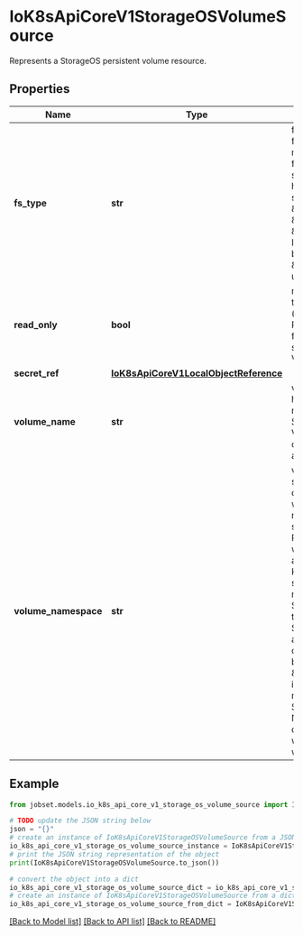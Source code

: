 # IoK8sApiCoreV1StorageOSVolumeSource

Represents a StorageOS persistent volume resource.

## Properties

Name | Type | Description | Notes
------------ | ------------- | ------------- | -------------
**fs_type** | **str** | fsType is the filesystem type to mount. Must be a filesystem type supported by the host operating system. Ex. \&quot;ext4\&quot;, \&quot;xfs\&quot;, \&quot;ntfs\&quot;. Implicitly inferred to be \&quot;ext4\&quot; if unspecified. | [optional] 
**read_only** | **bool** | readOnly defaults to false (read/write). ReadOnly here will force the ReadOnly setting in VolumeMounts. | [optional] 
**secret_ref** | [**IoK8sApiCoreV1LocalObjectReference**](IoK8sApiCoreV1LocalObjectReference.md) |  | [optional] 
**volume_name** | **str** | volumeName is the human-readable name of the StorageOS volume.  Volume names are only unique within a namespace. | [optional] 
**volume_namespace** | **str** | volumeNamespace specifies the scope of the volume within StorageOS.  If no namespace is specified then the Pod&#39;s namespace will be used.  This allows the Kubernetes name scoping to be mirrored within StorageOS for tighter integration. Set VolumeName to any name to override the default behaviour. Set to \&quot;default\&quot; if you are not using namespaces within StorageOS. Namespaces that do not pre-exist within StorageOS will be created. | [optional] 

## Example

```python
from jobset.models.io_k8s_api_core_v1_storage_os_volume_source import IoK8sApiCoreV1StorageOSVolumeSource

# TODO update the JSON string below
json = "{}"
# create an instance of IoK8sApiCoreV1StorageOSVolumeSource from a JSON string
io_k8s_api_core_v1_storage_os_volume_source_instance = IoK8sApiCoreV1StorageOSVolumeSource.from_json(json)
# print the JSON string representation of the object
print(IoK8sApiCoreV1StorageOSVolumeSource.to_json())

# convert the object into a dict
io_k8s_api_core_v1_storage_os_volume_source_dict = io_k8s_api_core_v1_storage_os_volume_source_instance.to_dict()
# create an instance of IoK8sApiCoreV1StorageOSVolumeSource from a dict
io_k8s_api_core_v1_storage_os_volume_source_from_dict = IoK8sApiCoreV1StorageOSVolumeSource.from_dict(io_k8s_api_core_v1_storage_os_volume_source_dict)
```
[[Back to Model list]](../README.md#documentation-for-models) [[Back to API list]](../README.md#documentation-for-api-endpoints) [[Back to README]](../README.md)


